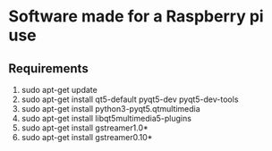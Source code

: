 # Software made for a Raspberry pi use

## Requirements

1. sudo apt-get update
2. sudo apt-get install qt5-default pyqt5-dev pyqt5-dev-tools
3. sudo apt-get install python3-pyqt5.qtmultimedia
4. sudo apt-get install libqt5multimedia5-plugins
5. sudo apt-get install gstreamer1.0*
6. sudo apt-get install gstreamer0.10*
